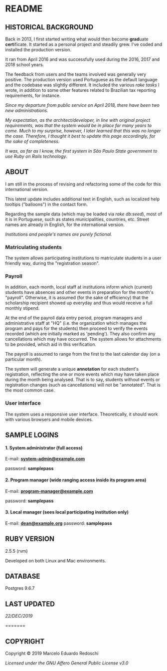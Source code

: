 # README

## HISTORICAL BACKGROUND

Back in 2013, I first started writing what would then become **grad**uate **cert**ificate.  It started as a personal project and steadily grew.  I've coded and installed the production version.

It ran from April 2016 and was successfully used during the 2016, 2017 and 2018 school years.

The feedback from users and the teams involved was generally very positive.  The production version used Portuguese as the default language and the codebase was slightly different.  It included the various *rake tasks* I wrote, in addition to some other features related to Brazilian tax reporting requirements, for instance.

*Since my departure from public service on April 2018, there have been two new administrations.*

*My expectation, as the architect/developer, in line with original project requirements, was that the system would be in place for many years to come.  Much to my surprise, however, I later learned that this was no longer the case.
Therefore, I thought it best to update this page accordingly, for the sake of completeness.*

*It was, as far as I know, the first system in São Paulo State government to use Ruby on Rails technology.*

## ABOUT

   I am still in the process of revising and refactoring some of the code for this international version.

   This latest update includes additional text in English, such as localized help tooltips ("balloons") in the contact form.
   
   Regarding the sample data (which may be loaded via *rake db:seed*), most of it is in Portuguese, such as states
   municipalities, countries, etc.  Street names are already in English, for the international version.

   *Institutions and people's names are purely fictional.*

### Matriculating students

The system allows participating institutions to matriculate students in a user friendly way, during the "registration season".

### Payroll

In addition, each month, local staff at institutions inform which (current) students have absences and other events in preparation for the month's "payroll".  Otherwise, it is assumed (for the sake of efficiency) that the scholarship recipient showed up everyday and thus would receive a full monthly stipend.

At the end of the payroll data entry period, program managers and administrative staff at "HQ" (i.e. the organization which manages the program and pays for the students) then proceed to verify the events recorded (which are initially marked as 'pending').  They also confirm any cancellations which may have occurred.  The system allows for attachments to be provided, which aid in this verification.

The payroll is assumed to range from the first to the last calendar day (on a particular month).

The system will generate a unique **annotation** for each student's registration, reflecting the one or more events which may have taken place during the month being analysed.  That is to say, students without events or registration changes (such as cancellations) will not be "annotated".  That is the most common case.

### User interface

The system uses a responsive user interface. Theoretically, it should work with various browsers and mobile devices.

## SAMPLE LOGINS

#### 1. System administrator (full access)

E-mail: **system-admin@example.com**

password: **samplepass**

#### 2. Program manager (wide ranging access inside its program area)

E-mail: **program-manager@example.com**

password: **samplepass**

#### 3. Local manager (sees local participating institution only)

E-mail: **dean@example.org**
password: **samplepass**

## RUBY VERSION

2.5.5 (rvm)

Developed on both Linux and Mac environments.

## DATABASE

Postgres 9.6.7

## LAST UPDATED

*22/DEC/2019*

=======
## COPYRIGHT

Copyright © 2019 Marcelo Eduardo Redoschi

*Licensed under the GNU Affero General Public License v3.0*
